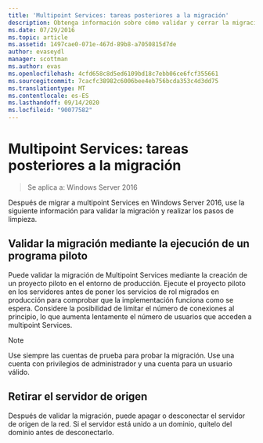 ```yaml
---
title: 'Multipoint Services: tareas posteriores a la migración'
description: Obtenga información sobre cómo validar y cerrar la migración a multipoint Services
ms.date: 07/29/2016
ms.topic: article
ms.assetid: 1497cae0-071e-467d-89b8-a7050815d7de
author: evaseydl
manager: scottman
ms.author: evas
ms.openlocfilehash: 4cfd658c8d5ed6109bd18c7ebb06ce6fcf355661
ms.sourcegitcommit: 7cacfc38982c6006bee4eb756bcda353c4d3dd75
ms.translationtype: MT
ms.contentlocale: es-ES
ms.lasthandoff: 09/14/2020
ms.locfileid: "90077582"
---
```

# <a name="multipoint-services---post-migration-tasks"></a>Multipoint Services: tareas posteriores a la migración

>Se aplica a: Windows Server 2016

Después de migrar a multipoint Services en Windows Server 2016, use la siguiente información para validar la migración y realizar los pasos de limpieza.

## <a name="validate-the-migration-by-running-a-pilot-program"></a>Validar la migración mediante la ejecución de un programa piloto

Puede validar la migración de Multipoint Services mediante la creación de un proyecto piloto en el entorno de producción. Ejecute el proyecto piloto en los servidores antes de poner los servicios de rol migrados en producción para comprobar que la implementación funciona como se espera. Considere la posibilidad de limitar el número de conexiones al principio, lo que aumenta lentamente el número de usuarios que acceden a multipoint Services.

> [!NOTE]
> Use siempre las cuentas de prueba para probar la migración. Use una cuenta con privilegios de administrador y una cuenta para un usuario válido.

## <a name="retire-the-source-server"></a>Retirar el servidor de origen
Después de validar la migración, puede apagar o desconectar el servidor de origen de la red. Si el servidor está unido a un dominio, quítelo del dominio antes de desconectarlo.

